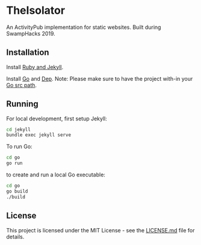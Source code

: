 # TheIsolator

An ActivityPub implementation for static websites. Built during SwampHacks 2019.

## Installation

Install [Ruby and Jekyll](https://jekyllrb.com/docs/installation/).

Install [Go](https://golang.org/dl/) and [Dep](https://github.com/golang/dep). Note: Please make sure to have the project with-in your [Go src path](https://golang.org/doc/code.html).

<!-- Add Go Info -->

## Running

For local development, first setup Jekyll:

```bash
cd jekyll
bundle exec jekyll serve
```

To run Go:

```bash
cd go
go run
```

to create and run a local Go executable:

```bash
cd go
go build
./build
```

## License

This project is licensed under the MIT License - see the [LICENSE.md](LICENSE.md) file for details.
